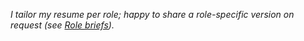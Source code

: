 *I tailor my resume per role; happy to share a role-specific version on request (see [Role briefs](./role-briefs.md)).*
